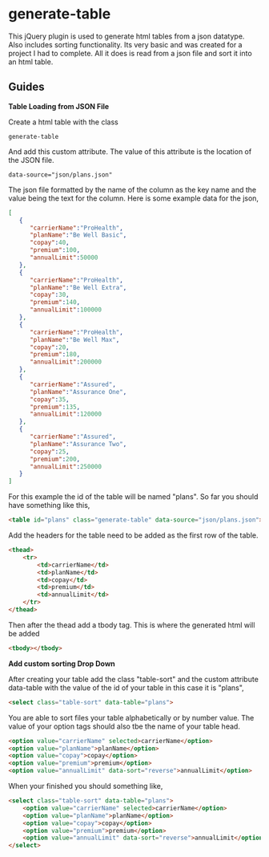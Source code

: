 generate-table
==============

This jQuery plugin is used to generate html tables from a json datatype. Also includes sorting functionality.
Its very basic and was created for a project I had to complete. All it does is read from a json file and sort it into an html table.

Guides
------

**Table Loading from JSON File**

Create a html table with the class

```
generate-table
```

And add this custom attribute. The value of this attribute is the location of the JSON file.

```
data-source="json/plans.json"
```

The json file formatted by the name of the column as the key name and the value being the text for the column. Here is some example data for the json,

```json
[
   {
      "carrierName":"ProHealth",
      "planName":"Be Well Basic",
      "copay":40,
      "premium":100,
      "annualLimit":50000
   },
   {
      "carrierName":"ProHealth",
      "planName":"Be Well Extra",
      "copay":30,
      "premium":140,
      "annualLimit":100000
   },
   {
      "carrierName":"ProHealth",
      "planName":"Be Well Max",
      "copay":20,
      "premium":180,
      "annualLimit":200000
   },
   {
      "carrierName":"Assured",
      "planName":"Assurance One",
      "copay":35,
      "premium":135,
      "annualLimit":120000
   },
   {
      "carrierName":"Assured",
      "planName":"Assurance Two",
      "copay":25,
      "premium":200,
      "annualLimit":250000
   }
]
```

For this example the id of the table will be named "plans". So far you should have something like this,

```html
<table id="plans" class="generate-table" data-source="json/plans.json">
```

Add the headers for the table need to be added as the first row of the table.

```html
<thead>
	<tr>
		<td>carrierName</td>
		<td>planName</td>
		<td>copay</td>
		<td>premium</td>
		<td>annualLimit</td>
	</tr>
</thead>
```
Then after the thead add a tbody tag. This is where the generated html will be added

```html
<tbody></tbody>
```

**Add custom sorting Drop Down**

After creating your table add the class "table-sort" and the custom attribute data-table with the value of the id of your table in this case it is "plans",

```html
<select class="table-sort" data-table="plans">
```
You are able to sort files your table alphabetically or by number value. The value of your option tags should also tbe the name of your table head.

```html
<option value="carrierName" selected>carrierName</option>
<option value="planName">planName</option>
<option value="copay">copay</option>
<option value="premium">premium</option>
<option value="annualLimit" data-sort="reverse">annualLimit</option>
```
When your finished you should something like,

```html
<select class="table-sort" data-table="plans">
	<option value="carrierName" selected>carrierName</option>
	<option value="planName">planName</option>
	<option value="copay">copay</option>
	<option value="premium">premium</option>
	<option value="annualLimit" data-sort="reverse">annualLimit</option>
</select>
```
